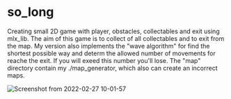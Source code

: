 # so_long
Creating small 2D game with player, obstacles, collectables and exit using mlx_lib.
The aim of this game is to collect of all collectables and to exit from the map. My version also implements the "wave algorithm" for find the shortest possible way and determ the allowed number of movements for reache the exit. If you will exeed this number you'll lose.
The "map" directory contain my ./map_generator, which also can create an incorrect maps.

![Screenshot from 2022-02-27 10-01-57](https://user-images.githubusercontent.com/87668146/155872072-1212e673-0f66-4005-94d2-88965c36f0be.png)
